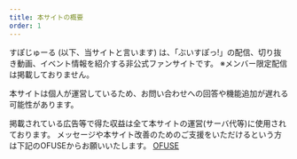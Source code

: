 ```yaml
---
title: 本サイトの概要
order: 1
---
```


すぽじゅーる (以下、当サイトと言います) は、「ぶいすぽっ!」の配信、切り抜き動画、イベント情報を紹介する非公式ファンサイトです。
※メンバー限定配信は掲載しておりません。

本サイトは個人が運営しているため、お問い合わせへの回答や機能追加が遅れる可能性があります。

掲載されている広告等で得た収益は全て本サイトの運営(サーバ代等)に使用されております。
メッセージや本サイト改善のためのご支援をいただけるという方は下記のOFUSEからお願いいたします。
[OFUSE](https://ofuse.me/d202a56f)